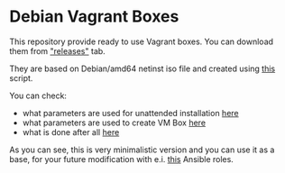 Debian Vagrant Boxes
====================

This repository provide ready to use Vagrant boxes. You can download them from ["releases"](https://github.com/kraksoft/vagrant-box-debian/releases) tab.

They are based on Debian/amd64 netinst iso file and created using [this](https://github.com/kraksoft/vagrant-box/blob/master/build-debian.sh) script.

You can check:
- what parameters are used for unattended installation [here](https://github.com/kraksoft/vagrant-box/blob/master/debian/preseed.cfg)
- what parameters are used to create VM Box [here](https://github.com/kraksoft/vagrant-box/blob/master/build.sh#L196)
- what is done after all [here](https://github.com/kraksoft/vagrant-box/blob/master/late_command.sh)

As you can see, this is very minimalistic version and you can use it as a base, for your future modification with e.i. [this](https://github.com/kraksoft/ansible-roles) Ansible roles.
